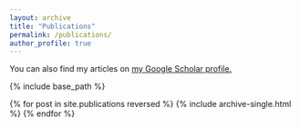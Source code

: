 ```yaml
---
layout: archive
title: "Publications"
permalink: /publications/
author_profile: true
---
```



You can also find my articles on <u><a href="https://scholar.google.com/citations?user=_8yxhlMAAAAJ&hl=en">my Google Scholar profile</a>.</u>

{% include base_path %}

{% for post in site.publications reversed %}
  {% include archive-single.html %}
{% endfor %}

